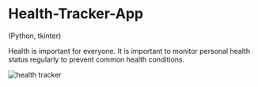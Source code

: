 # Health-Tracker-App
(Python, tkinter)

Health is important for everyone. It is important to monitor personal health status regularly to prevent common health conditions.

![health tracker](https://user-images.githubusercontent.com/48885389/107739187-499a0880-6d43-11eb-834c-4a0556aa6c06.png)

